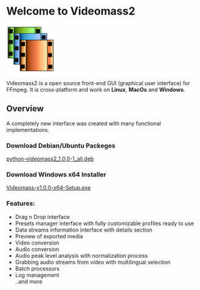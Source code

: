 # Welcome to Videomass2
![Image](/images/videomass2.png)

Videomass2 is a open source front-end GUI (graphical user interface) for FFmpeg. It is cross-platform and work on **Linux**, **MacOs** and **Windows**.   

## Overview
A completely new interface was created with many functional implementations.

### Download Debian/Ubuntu Packeges
[python-videomass2_1.0.0-1_all.deb](https://github.com/jeanslack/Videomass2/releases/download/v1.0.0/python-videomass2_1.0.0-1_all.deb)
### Download Windows x64 Installer
[Videomass-v1.0.0-x64-Setup.exe](https://github.com/jeanslack/Videomass2/releases/download/v1.0.0/Videomass-v1.0.0-x64-Setup.exe)


### Features:   
- Drag n Drop interface   
- Presets manager interface with fully customizable profiles ready to use   
- Data streams information interface with details section   
- Preview of exported media   
- Video conversion   
- Audio conversion   
- Audio peak level analysis with normalization process   
- Grabbing audio streams from video with multilingual selection   
- Batch processors   
- Log management   
..and more   



